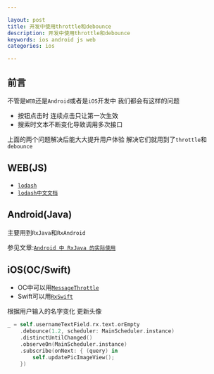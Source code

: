 ```yaml
---

layout: post
title: 开发中使用throttle和debounce
description: 开发中使用throttle和debounce
keywords: ios android js web
categories: ios

---
```



## 前言

  不管是`WEB`还是`Android`或者是`iOS`开发中 我们都会有这样的问题 

+ 按钮点击时 连续点击只让第一次生效
+ 搜索时文本不断变化导致调用多次接口

上面的两个问题解决后能大大提升用户体验  解决它们就用到了`throttle`和`debounce`

## WEB(JS)

+ [`lodash`](https://lodash.com)
+ [`lodash中文文档`](http://lodashjs.com/docs/)

## Android(Java)

主要用到`RxJava`和`RxAndroid`

参见文章:[`Android 中 RxJava 的实际使用`](http://www.psvmc.cn/android-rxjava-2.html)

## iOS(OC/Swift)

+ OC中可以用[`MessageThrottle`](https://github.com/yulingtianxia/MessageThrottle)
+ Swift可以用[`RxSwift`](https://github.com/ReactiveX/RxSwift)


根据用户输入的名字变化 更新头像

```swift
_ = self.usernameTextField.rx.text.orEmpty
    .debounce(1.2, scheduler: MainScheduler.instance)
    .distinctUntilChanged()
    .observeOn(MainScheduler.instance)
    .subscribe(onNext: { (query) in
        self.updatePicImageView();
    })
```

  
